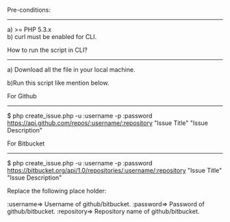 Pre-conditions:
******************

a) >= PHP 5.3.x  
b) curl must be enabled for CLI.


How to run the script in CLI?
*******************************

a) Download all the file in your local machine.

b)Run this script like mention below.

For Github
***************

$ php create_issue.php -u :username -p :password https://api.github.com/repos/:username/:repository "Issue Title" "Issue Description"

For Bitbucket
***************

$ php create_issue.php -u :username -p :password https://bitbucket.org/api/1.0/repositories/:username/:repository "Issue Title" "Issue Description"


Replace the following place holder:

:username=> Username of github/bitbucket.
:password=> Password of github/bitbucket.
:repository=> Repository name of github/bitbucket.
